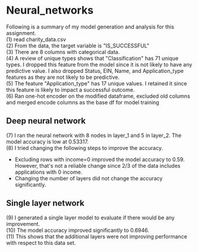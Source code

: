 # Neural_networks  
Following is a summary of my model generation and analysis for this assignment.  
(1) read charity_data.csv  
(2) From the data, the target variable is "IS_SUCCESSFUL"  
(3) There are 8 columns with categorical data.  
(4) A review of unique types shows that "Classification" has 71 unique types. I dropped this feature from the model since it is not likely to have any predictive value. I also dropped Status, EIN, Name, and Application_type features as they are not likely to be predictive.  
(5) The feature "Application_type" has 17 unique values. I retained it since this feature is likely to impact a successful outcome.  
(6) Ran one-hot encoder on the modified dataframe, excluded old columns and merged encode columns as the base df for model training  

## Deep neural network  
(7) I ran the neural network with 8 nodes in layer_1 and 5 in layer_2. The model accuracy is low at 0.53317.  
(8) I tried changing the following steps to improve the accuracy.  
- Excluding rows with income=0 improved the model accuracy to 0.59. However, that's not a reliable change since 2/3 of the data includes applications with 0 income.  
- Changing the number of layers did not change the accuracy significantly.  

## Single layer network  
(9) I generated a single layer model to evaluate if there would be any improvement.  
(10) The model accuracy improved significantly to 0.6946.  
(11) This shows that the additional layers were not improving performance with respect to this data set.
